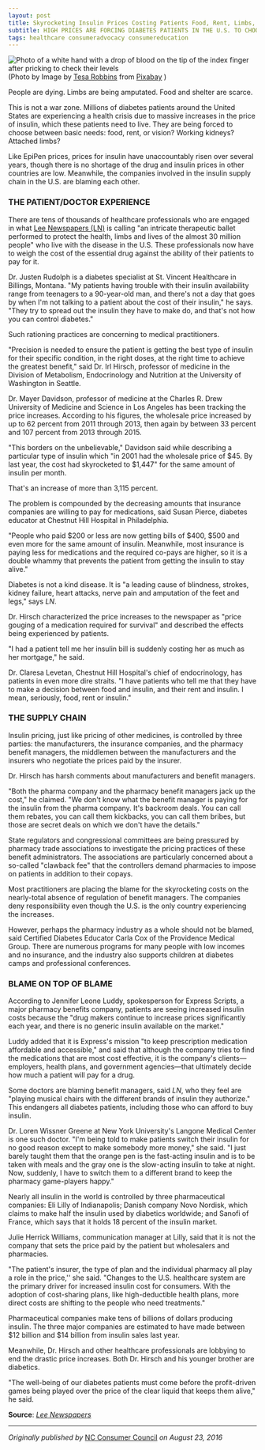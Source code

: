 ```yaml
---
layout: post
title: Skyrocketing Insulin Prices Costing Patients Food, Rent, Limbs, and Lives
subtitle: HIGH PRICES ARE FORCING DIABETES PATIENTS IN THE U.S. TO CHOOSE BETWEEN INSULIN AND OTHER BASIC NEEDS
tags: healthcare consumeradvocacy consumereducation
---
```

<div>
  <img class="mx-auto w-1/2" src="https://samanthaliskcarson.com/assets/img/diabetes-patient-checking-levels.jpg" alt="Photo of a white hand with a drop of blood on the tip of the index finger after pricking to check their levels">
    <figcaption class="text-center">
      (Photo by Image by <a href="https://pixabay.com/users/tesaphotography-947707/?utm_source=link-attribution&utm_medium=referral&utm_campaign=image&utm_content=777002">Tesa Robbins</a> from <a href="https://pixabay.com//?utm_source=link-attribution&utm_medium=referral&utm_campaign=image&utm_content=777002">Pixabay</a>
      )
    </figcaption>
</div>

People are dying. Limbs are being amputated. Food and shelter are scarce.

This is not a war zone. Millions of diabetes patients around the United States are experiencing a health crisis due to massive increases in the price of insulin, which these patients need to live. They are being forced to choose between basic needs: food, rent, or vision? Working kidneys? Attached limbs?

Like EpiPen prices, prices for insulin have unaccountably risen over several years, though there is no shortage of the drug and insulin prices in other countries are low. Meanwhile, the companies involved in the insulin supply chain in the U.S. are blaming each other.

### THE PATIENT/DOCTOR EXPERIENCE

There are tens of thousands of healthcare professionals who are engaged in what [Lee Newspapers (LN)](https://missoulian.com/news/state-and-regional/insulin-price-spike-leaves-diabetes-patients-in-crisis/article_bd14b43c-3f4c-5343-a2d7-10e2e6a8a091.html) is calling "an intricate therapeutic ballet performed to protect the health, limbs and lives of the almost 30 million people" who live with the disease in the U.S. These professionals now have to weigh the cost of the essential drug against the ability of their patients to pay for it.

Dr. Justen Rudolph is a diabetes specialist at St. Vincent Healthcare in Billings, Montana. "My patients having trouble with their insulin availability range from teenagers to a 90-year-old man, and there's not a day that goes by when I'm not talking to a patient about the cost of their insulin," he says. "They try to spread out the insulin they have to make do, and that's not how you can control diabetes."

Such rationing practices are concerning to medical practitioners.

"Precision is needed to ensure the patient is getting the best type of insulin for their specific condition, in the right doses, at the right time to achieve the greatest benefit," said Dr. Irl Hirsch, professor of medicine in the Division of Metabolism, Endocrinology and Nutrition at the University of Washington in Seattle.

Dr. Mayer Davidson, professor of medicine at the Charles R. Drew University of Medicine and Science in Los Angeles has been tracking the price increases. According to his figures, the wholesale price increased by up to 62 percent from 2011 through 2013, then again by between 33 percent and 107 percent from 2013 through 2015.

"This borders on the unbelievable," Davidson said while describing a particular type of insulin which "in 2001 had the wholesale price of $45. By last year, the cost had skyrocketed to $1,447" for the same amount of insulin per month.  

That's an increase of more than 3,115 percent.

The problem is compounded by the decreasing amounts that insurance companies are willing to pay for medications, said Susan Pierce, diabetes educator at Chestnut Hill Hospital in Philadelphia.

"People who paid $200 or less are now getting bills of $400, $500 and even more for the same amount of insulin. Meanwhile, most insurance is paying less for medications and the required co-pays are higher, so it is a double whammy that prevents the patient from getting the insulin to stay alive." 

Diabetes is not a kind disease. It is "a leading cause of blindness, strokes, kidney failure, heart attacks, nerve pain and amputation of the feet and legs," says _LN_.

Dr. Hirsch characterized the price increases to the newspaper as "price gouging of a medication required for survival" and described the effects being experienced by patients.

"I had a patient tell me her insulin bill is suddenly costing her as much as her mortgage," he said.

Dr. Claresa Levetan, Chestnut Hill Hospital's chief of endocrinology, has patients in even more dire straits. "I have patients who tell me that they have to make a decision between food and insulin, and their rent and insulin. I mean, seriously, food, rent or insulin."  

### THE SUPPLY CHAIN

Insulin pricing, just like pricing of other medicines, is controlled by three parties: the manufacturers, the insurance companies, and the pharmacy benefit managers, the middlemen between the manufacturers and the insurers who negotiate the prices paid by the insurer.

Dr. Hirsch has harsh comments about manufacturers and benefit managers.

"Both the pharma company and the pharmacy benefit managers jack up the cost," he claimed. "We don't know what the benefit manager is paying for the insulin from the pharma company. It's backroom deals. You can call them rebates, you can call them kickbacks, you can call them bribes, but those are secret deals on which we don't have the details."
 
State regulators and congressional committees are being pressured by pharmacy trade associations to investigate the pricing practices of these benefit administrators. The associations are particularly concerned about a so-called "clawback fee" that the controllers demand pharmacies to impose on patients in addition to their copays.

Most practitioners are placing the blame for the skyrocketing costs on the nearly-total absence of regulation of benefit managers. The companies deny responsibility even though the U.S. is the only country experiencing the increases.

However, perhaps the pharmacy industry as a whole should not be blamed, said Certified Diabetes Educator Carla Cox of the Providence Medical Group. There are numerous programs for many people with low incomes and no insurance, and the industry also supports children at diabetes camps and professional conferences.

### BLAME ON TOP OF BLAME

According to Jennifer Leone Luddy, spokesperson for Express Scripts, a major pharmacy benefits company, patients are seeing increased insulin costs because the "drug makers continue to increase prices significantly each year, and there is no generic insulin available on the market."

Luddy added that it is Express's mission "to keep prescription medication affordable and accessible," and said that although the company tries to find the medications that are most cost effective, it is the company's clients—employers, health plans, and government agencies—that ultimately decide how much a patient will pay for a drug.

Some doctors are blaming benefit managers, said _LN_, who they feel are "playing musical chairs with the different brands of insulin they authorize." This endangers all diabetes patients, including those who can afford to buy insulin.  

Dr. Loren Wissner Greene at New York University's Langone Medical Center is one such doctor. "I'm being told to make patients switch their insulin for no good reason except to make somebody more money," she said. "I just barely taught them that the orange pen is the fast-acting insulin and is to be taken with meals and the gray one is the slow-acting insulin to take at night. Now, suddenly, I have to switch them to a different brand to keep the pharmacy game-players happy."

Nearly all insulin in the world is controlled by three pharmaceutical companies: Eli Lilly of Indianapolis; Danish company Novo Nordisk, which claims to make half the insulin used by diabetics worldwide; and Sanofi of France, which says that it holds 18 percent of the insulin market.

Julie Herrick Williams, communication manager at Lilly, said that it is not the company that sets the price paid by the patient but wholesalers and pharmacies. 

"The patient's insurer, the type of plan and the individual pharmacy all play a role in the price,'' she said. "Changes to the U.S. healthcare system are the primary driver for increased insulin cost for consumers. With the adoption of cost-sharing plans, like high-deductible health plans, more direct costs are shifting to the people who need treatments."

Pharmaceutical companies make tens of billions of dollars producing insulin. The three major companies are estimated to have made between $12 billion and $14 billion from insulin sales last year.

Meanwhile, Dr. Hirsch and other healthcare professionals are lobbying to end the drastic price increases. Both Dr. Hirsch and his younger brother are diabetics. 

"The well-being of our diabetes patients must come before the profit-driven games being played over the price of the clear liquid that keeps them alive," he said.

**Source**: [*Lee Newspapers*](https://missoulian.com/news/state-and-regional/insulin-price-spike-leaves-diabetes-patients-in-crisis/article_bd14b43c-3f4c-5343-a2d7-10e2e6a8a091.html)

***

*Originally published by* [NC Consumer Council](https://web.archive.org/web/20160923155304/https://www.ncconsumer.org/news-articles/skyrocketing-insulin-prices-costing-patients-food-rent-limbs-and-lives.html) *on August 23, 2016*

